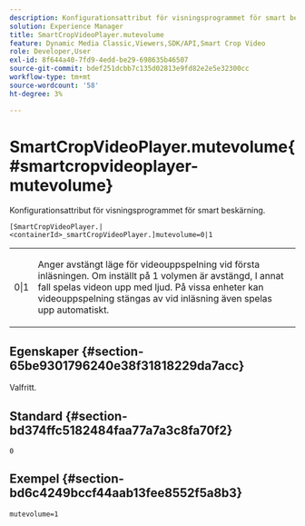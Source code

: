 ```yaml
---
description: Konfigurationsattribut för visningsprogrammet för smart beskärning.
solution: Experience Manager
title: SmartCropVideoPlayer.mutevolume
feature: Dynamic Media Classic,Viewers,SDK/API,Smart Crop Video
role: Developer,User
exl-id: 8f644a40-7fd9-4edd-be29-698635b46507
source-git-commit: bdef251dcbb7c135d02813e9fd82e2e5e32300cc
workflow-type: tm+mt
source-wordcount: '58'
ht-degree: 3%

---
```


# SmartCropVideoPlayer.mutevolume{#smartcropvideoplayer-mutevolume}

Konfigurationsattribut för visningsprogrammet för smart beskärning.

`[SmartCropVideoPlayer.|<containerId>_smartCropVideoPlayer.]mutevolume=0|1`

<table id="table_2A4F898BBF88417DB0834B7F78637F5D"> 
 <tbody> 
  <tr> 
   <td colname="col1"> <p> <span class="codeph"> 0|1 </span> </p> </td> 
   <td colname="col2"> <p> Anger avstängt läge för videouppspelning vid första inläsningen. Om inställt på <span class="codeph"> 1 </span> volymen är avstängd, I annat fall spelas videon upp med ljud. På vissa enheter kan videouppspelning stängas av vid inläsning även spelas upp automatiskt. </p> </td> 
  </tr> 
 </tbody> 
</table>

## Egenskaper {#section-65be9301796240e38f31818229da7acc}

Valfritt.

## Standard {#section-bd374ffc5182484faa77a7a3c8fa70f2}

`0`

## Exempel {#section-bd6c4249bccf44aab13fee8552f5a8b3}

`mutevolume=1`
